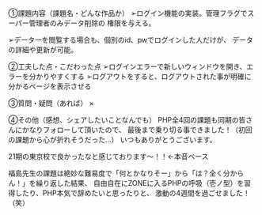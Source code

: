 ①課題内容（課題名・どんな作品か）
➢ログイン機能の実装。管理フラグでスーパー管理者のみデータ削除の
権限を与える。

➢データ一を閲覧する場合も、個別のid、pwでログインした人だけが、
データの詳細や更新が可能。


②工夫した点・こだわった点
➢ログインエラーで新しいウィンドウを開き、エラーを分かりやすくする
➢ログアウトをすると、ログアウトされた事が明確に分かるページを表示させる

③質問・疑問（あれば）
×

④その他（感想、シェアしたいことなんでも）
PHP全4回の課題も同期の皆さんにかなりフォローして頂いたので、
最後まで乗り切る事できました！（初回の課題から心が折れそうだった...）
いつもありがとうございます。

21期の東京校で良かったなと感じております～！！←本音ベース

福島先生の課題は絶妙な難易度で「何とかなりそー」から「は？全く分からん！」を繰り返した結果、
自由自在にZONEに入るPHPの呼吸（壱ノ型）を習得したり、PHP本気で辞めたいと思ったりと、
激動の4週間を過ごせました！（笑）


